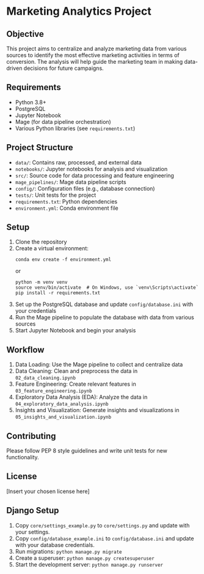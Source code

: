 # Marketing Analytics Project

## Objective
This project aims to centralize and analyze marketing data from various sources to identify the most effective marketing activities in terms of conversion. The analysis will help guide the marketing team in making data-driven decisions for future campaigns.

## Requirements
- Python 3.8+
- PostgreSQL
- Jupyter Notebook
- Mage (for data pipeline orchestration)
- Various Python libraries (see `requirements.txt`)

## Project Structure
- `data/`: Contains raw, processed, and external data
- `notebooks/`: Jupyter notebooks for analysis and visualization
- `src/`: Source code for data processing and feature engineering
- `mage_pipelines/`: Mage data pipeline scripts
- `config/`: Configuration files (e.g., database connection)
- `tests/`: Unit tests for the project
- `requirements.txt`: Python dependencies
- `environment.yml`: Conda environment file

## Setup
1. Clone the repository
2. Create a virtual environment:
   ```
   conda env create -f environment.yml
   ```
   or
   ```
   python -m venv venv
   source venv/bin/activate  # On Windows, use `venv\Scripts\activate`
   pip install -r requirements.txt
   ```
3. Set up the PostgreSQL database and update `config/database.ini` with your credentials
4. Run the Mage pipeline to populate the database with data from various sources
5. Start Jupyter Notebook and begin your analysis

## Workflow
1. Data Loading: Use the Mage pipeline to collect and centralize data
2. Data Cleaning: Clean and preprocess the data in `02_data_cleaning.ipynb`
3. Feature Engineering: Create relevant features in `03_feature_engineering.ipynb`
4. Exploratory Data Analysis (EDA): Analyze the data in `04_exploratory_data_analysis.ipynb`
5. Insights and Visualization: Generate insights and visualizations in `05_insights_and_visualization.ipynb`

## Contributing
Please follow PEP 8 style guidelines and write unit tests for new functionality.

## License
[Insert your chosen license here]

## Django Setup

1. Copy `core/settings_example.py` to `core/settings.py` and update with your settings.
2. Copy `config/database_example.ini` to `config/database.ini` and update with your database credentials.
3. Run migrations: `python manage.py migrate`
4. Create a superuser: `python manage.py createsuperuser`
5. Start the development server: `python manage.py runserver`